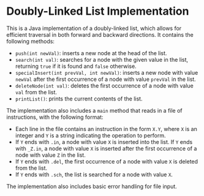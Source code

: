   # Doubly-Linked List Implementation

This is a Java implementation of a doubly-linked list, which allows for efficient traversal in both forward and backward directions. It contains the following methods:

-   `push(int newVal)`: inserts a new node at the head of the list.
-   `search(int val)`: searches for a node with the given value in the list, returning `true` if it is found and `false` otherwise.
-   `specialInsert(int prevVal, int newVal)`: inserts a new node with value `newVal` after the first occurrence of a node with value `prevVal` in the list.
-   `deleteNode(int val)`: deletes the first occurrence of a node with value `val` from the list.
-   `printList()`: prints the current contents of the list.

The implementation also includes a `main` method that reads in a file of instructions, with the following format:

-   Each line in the file contains an instruction in the form `X.Y`, where `X` is an integer and `Y` is a string indicating the operation to perform.
-   If `Y` ends with `.in`, a node with value `X` is inserted into the list. If `Y` ends with `_Z.in`, a node with value `X` is inserted after the first occurrence of a node with value `Z` in the list.
-   If `Y` ends with `.del`, the first occurrence of a node with value `X` is deleted from the list.
-   If `Y` ends with `.sch`, the list is searched for a node with value `X`.

The implementation also includes basic error handling for file input.

